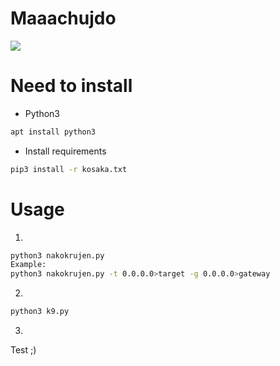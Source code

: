 # Maaachujdo

![](https://github.com/nu11secur1ty/SSTC-HTTPS-hijack-login-credentials/blob/master/Maachujdo/Maachujdoinepita/logo/sniffing-python-yeahhub.jpg)

# Need to install
- Python3
```bash
apt install python3
```
- Install requirements

```bash
pip3 install -r kosaka.txt
```

# Usage
1. 
```bash
python3 nakokrujen.py
Example:
python3 nakokrujen.py -t 0.0.0.0>target -g 0.0.0.0>gateway
```
2. 
```bash
python3 k9.py
```
3.
Test 
;)
